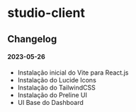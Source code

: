 # studio-client



## Changelog
#### 2023-05-26
- Instalação inicial do Vite para React.js
- Instalação do Lucide Icons
- Instalação do TailwindCSS
- Instalação do Preline UI
- UI Base do Dashboard